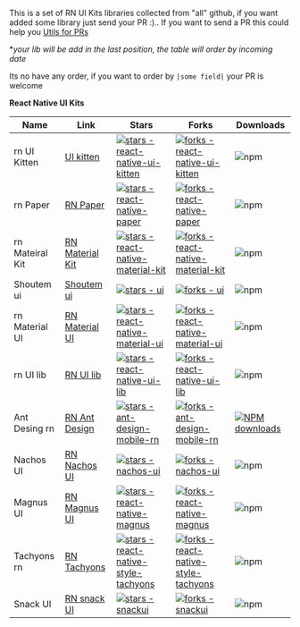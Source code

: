 
This is a set of RN UI Kits libraries collected from "all" github, if you want added some library just send your PR :).. If you want to send a PR this could help you [Utils for PRs](https://github.com/enzzoperez/react-native-ui-kits-libraries/blob/main/thisWillHelpYou.js)



**your lib will be add in the last position, the table will order by incoming date*

Its no have any order, if you want to order by `|some field|` your PR is welcome

**React Native UI Kits**

| Name | Link | Stars | Forks | Downloads | 
|--|--|--|--|--|
| rn UI Kitten | [UI kitten](https://github.com/akveo/react-native-ui-kitten) | [![stars - react-native-ui-kitten](https://img.shields.io/github/stars/akveo/react-native-ui-kitten?style=social)](https://github.com/akveo/react-native-ui-kitten) | [![forks - react-native-ui-kitten](https://img.shields.io/github/forks/akveo/react-native-ui-kitten?style=social)](https://github.com/akveo/react-native-ui-kitten) | ![npm](https://img.shields.io/npm/dm/react-native-ui-kitten)
| rn Paper | [RN Paper](https://github.com/callstack/react-native-paper) | [![stars - react-native-paper](https://img.shields.io/github/stars/callstack/react-native-paper?style=social)](https://github.com/callstack/react-native-paper) | [![forks - react-native-paper](https://img.shields.io/github/forks/callstack/react-native-paper?style=social)](https://github.com/callstack/react-native-paper) | ![npm](https://img.shields.io/npm/dm/react-native-paper) |
| rn Mateiral Kit | [RN Material Kit](https://github.com/xinthink/react-native-material-kit) | [![stars - react-native-material-kit](https://img.shields.io/github/stars/xinthink/react-native-material-kit?style=social)](https://github.com/xinthink/react-native-material-kit) | [![forks - react-native-material-kit](https://img.shields.io/github/forks/xinthink/react-native-material-kit?style=social)](https://github.com/xinthink/react-native-material-kit) | ![npm](https://img.shields.io/npm/dm/react-native-material-kit)
| Shoutem ui | [Shoutem ui](https://github.com/shoutem/ui) | [![stars - ui](https://img.shields.io/github/stars/shoutem/ui?style=social)](https://github.com/shoutem/ui) | [![forks - ui](https://img.shields.io/github/forks/shoutem/ui?style=social)](https://github.com/shoutem/ui) | ![npm](https://img.shields.io/npm/dm/@shoutem/ui)
| rn Material UI | [RN Material UI](https://github.com/xotahal/react-native-material-ui) | [![stars - react-native-material-ui](https://img.shields.io/github/stars/xotahal/react-native-material-ui?style=social)](https://github.com/xotahal/react-native-material-ui) | [![forks - react-native-material-ui](https://img.shields.io/github/forks/xotahal/react-native-material-ui?style=social)](https://github.com/xotahal/react-native-material-ui) | ![npm](https://img.shields.io/npm/dm/react-native-material-ui)
| rn UI lib | [RN UI lib](https://github.com/wix/react-native-ui-lib) | [![stars - react-native-ui-lib](https://img.shields.io/github/stars/wix/react-native-ui-lib?style=social)](https://github.com/wix/react-native-ui-lib) | [![forks - react-native-ui-lib](https://img.shields.io/github/forks/wix/react-native-ui-lib?style=social)](https://github.com/wix/react-native-ui-lib) | ![npm](https://img.shields.io/npm/dm/react-native-ui-lib)
| Ant Desing rn | [RN Ant Design](https://github.com/ant-design/ant-design-mobile-rn) | [![stars - ant-design-mobile-rn](https://img.shields.io/github/stars/ant-design/ant-design-mobile-rn?style=social)](https://github.com/ant-design/ant-design-mobile-rn) | [![forks - ant-design-mobile-rn](https://img.shields.io/github/forks/ant-design/ant-design-mobile-rn?style=social)](https://github.com/ant-design/ant-design-mobile-rn) | [![NPM downloads](http://img.shields.io/npm/dm/@ant-design/react-native.svg?style=flat-square)](https://npmjs.org/package/@ant-design/react-native)
| Nachos UI | [RN Nachos UI](https://github.com/nachos-ui/nachos-ui) | [![stars - nachos-ui](https://img.shields.io/github/stars/nachos-ui/nachos-ui?style=social)](https://github.com/nachos-ui/nachos-ui) | [![forks - nachos-ui](https://img.shields.io/github/forks/nachos-ui/nachos-ui?style=social)](https://github.com/nachos-ui/nachos-ui) | ![npm](https://img.shields.io/npm/dm/nachos-ui)
| Magnus UI | [RN Magnus UI](https://github.com/jsartisan/react-native-magnus) | [![stars - react-native-magnus](https://img.shields.io/github/stars/jsartisan/react-native-magnus?style=social)](https://github.com/jsartisan/react-native-magnus) | [![forks - react-native-magnus](https://img.shields.io/github/forks/jsartisan/react-native-magnus?style=social)](https://github.com/jsartisan/react-native-magnus) | ![npm](https://img.shields.io/npm/dm/react-native-magnus)
| Tachyons rn | [RN Tachyons](https://github.com/tachyons-css/react-native-style-tachyons) | [![stars - react-native-style-tachyons](https://img.shields.io/github/stars/tachyons-css/react-native-style-tachyons?style=social)](https://github.com/tachyons-css/react-native-style-tachyons) | [![forks - react-native-style-tachyons](https://img.shields.io/github/forks/tachyons-css/react-native-style-tachyons?style=social)](https://github.com/tachyons-css/react-native-style-tachyons) | ![npm](https://img.shields.io/npm/dm/react-native-style-tachyons)
| Snack UI | [RN snack UI](https://github.com/snackui/snackui) | [![stars - snackui](https://img.shields.io/github/stars/snackui/snackui?style=social)](https://github.com/snackui/snackui) | [![forks - snackui](https://img.shields.io/github/forks/snackui/snackui?style=social)](https://github.com/snackui/snackui) | ![npm](https://img.shields.io/npm/dm/snackui)
